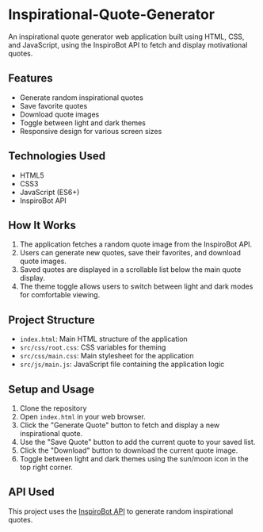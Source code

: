 # Inspirational-Quote-Generator
 An inspirational quote generator web application built using HTML, CSS, and JavaScript, using the InspiroBot API to fetch and display motivational quotes.

## Features

- Generate random inspirational quotes
- Save favorite quotes
- Download quote images
- Toggle between light and dark themes
- Responsive design for various screen sizes

## Technologies Used

- HTML5
- CSS3
- JavaScript (ES6+)
- InspiroBot API

## How It Works

1. The application fetches a random quote image from the InspiroBot API.
2. Users can generate new quotes, save their favorites, and download quote images.
3. Saved quotes are displayed in a scrollable list below the main quote display.
4. The theme toggle allows users to switch between light and dark modes for comfortable viewing.

## Project Structure

- `index.html`: Main HTML structure of the application
- `src/css/root.css`: CSS variables for theming
- `src/css/main.css`: Main stylesheet for the application
- `src/js/main.js`: JavaScript file containing the application logic

## Setup and Usage

1. Clone the repository
2. Open `index.html` in your web browser.
3. Click the "Generate Quote" button to fetch and display a new inspirational quote.
4. Use the "Save Quote" button to add the current quote to your saved list.
5. Click the "Download" button to download the current quote image.
6. Toggle between light and dark themes using the sun/moon icon in the top right corner.

## API Used

This project uses the [InspiroBot API](https://inspirobot.me/) to generate random inspirational quotes.
